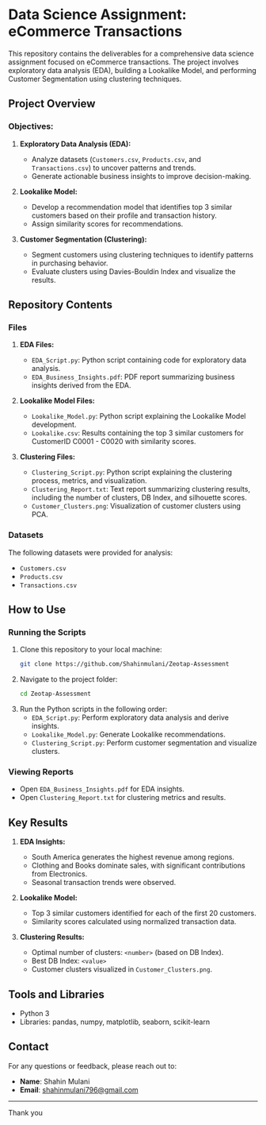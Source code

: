 
# Data Science Assignment: eCommerce Transactions

This repository contains the deliverables for a comprehensive data science assignment focused on eCommerce transactions. The project involves exploratory data analysis (EDA), building a Lookalike Model, and performing Customer Segmentation using clustering techniques.

## Project Overview

### Objectives:

1. **Exploratory Data Analysis (EDA):**

   - Analyze datasets (`Customers.csv`, `Products.csv`, and `Transactions.csv`) to uncover patterns and trends.
   - Generate actionable business insights to improve decision-making.

2. **Lookalike Model:**

   - Develop a recommendation model that identifies top 3 similar customers based on their profile and transaction history.
   - Assign similarity scores for recommendations.

3. **Customer Segmentation (Clustering):**

   - Segment customers using clustering techniques to identify patterns in purchasing behavior.
   - Evaluate clusters using Davies-Bouldin Index and visualize the results.

## Repository Contents

### Files

1. **EDA Files:**

   - `EDA_Script.py`: Python script containing code for exploratory data analysis.
   - `EDA_Business_Insights.pdf`: PDF report summarizing business insights derived from the EDA.

2. **Lookalike Model Files:**

   - `Lookalike_Model.py`: Python script explaining the Lookalike Model development.
   - `Lookalike.csv`: Results containing the top 3 similar customers for CustomerID C0001 - C0020 with similarity scores.

3. **Clustering Files:**

   - `Clustering_Script.py`: Python script explaining the clustering process, metrics, and visualization.
   - `Clustering_Report.txt`: Text report summarizing clustering results, including the number of clusters, DB Index, and silhouette scores.
   - `Customer_Clusters.png`: Visualization of customer clusters using PCA.

### Datasets

The following datasets were provided for analysis:

- `Customers.csv`
- `Products.csv`
- `Transactions.csv`

## How to Use

### Running the Scripts

1. Clone this repository to your local machine:
   ```bash
   git clone https://github.com/Shahinmulani/Zeotap-Assessment
   ```
2. Navigate to the project folder:
   ```bash
   cd Zeotap-Assessment
   ```
3. Run the Python scripts in the following order:
   - `EDA_Script.py`: Perform exploratory data analysis and derive insights.
   - `Lookalike_Model.py`: Generate Lookalike recommendations.
   - `Clustering_Script.py`: Perform customer segmentation and visualize clusters.

### Viewing Reports

- Open `EDA_Business_Insights.pdf` for EDA insights.
- Open `Clustering_Report.txt` for clustering metrics and results.

## Key Results

1. **EDA Insights:**

   - South America generates the highest revenue among regions.
   - Clothing and Books dominate sales, with significant contributions from Electronics.
   - Seasonal transaction trends were observed.

2. **Lookalike Model:**

   - Top 3 similar customers identified for each of the first 20 customers.
   - Similarity scores calculated using normalized transaction data.

3. **Clustering Results:**

   - Optimal number of clusters: `<number>` (based on DB Index).
   - Best DB Index: `<value>`
   - Customer clusters visualized in `Customer_Clusters.png`.

## Tools and Libraries

- Python 3
- Libraries: pandas, numpy, matplotlib, seaborn, scikit-learn

## Contact

For any questions or feedback, please reach out to:

- **Name**: Shahin Mulani
- **Email**: shahinmulani796@gmail.com

---

Thank you
